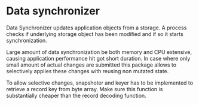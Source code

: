 # Data synchronizer

Data Synchronizer updates application objects from a storage. A process checks if underlying storage object 
has been modified and if so it starts synchronization. 

Large amount of data synchronization be both memory and CPU extensive, causing application performance hit got short duration.
In case where only small amount of actual changes are submitted this package allows to 
selectively applies these changes with reusing non mutated state.

To allow selective changes, snapshoter and keyer has to be implemented to retrieve a record key from byte array.
Make sure this function is substantially cheaper than the record decoding function.


